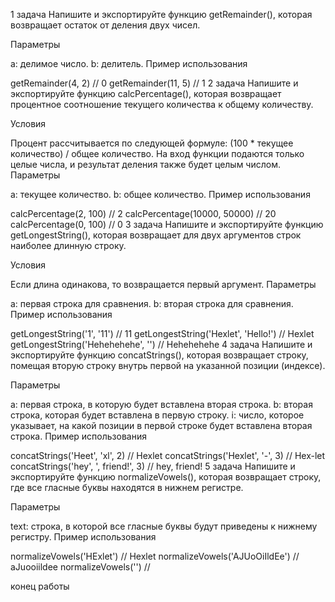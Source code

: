 1 задача
Напишите и экспортируйте функцию getRemainder(), которая возвращает остаток от деления двух чисел.

Параметры

a: делимое число.
b: делитель.
Пример использования

getRemainder(4, 2) // 0
getRemainder(11, 5) // 1
2 задача
Напишите и экспортируйте функцию calcPercentage(), которая возвращает процентное соотношение текущего количества к общему количеству.

Условия

Процент рассчитывается по следующей формуле: (100 * текущее количество) / общее количество.
На вход функции подаются только целые числа, и результат деления также будет целым числом.
Параметры

a: текущее количество.
b: общее количество.
Пример использования

calcPercentage(2, 100) // 2
calcPercentage(10000, 50000) // 20
calcPercentage(0, 100) // 0
3 задача
Напишите и экспортируйте функцию getLongestString(), которая возвращает для двух аргументов строк наиболее длинную строку.

Условия

Если длина одинакова, то возвращается первый аргумент.
Параметры

a: первая строка для сравнения.
b: вторая строка для сравнения.
Пример использования

getLongestString('1', '11') // 11
getLongestString('Hexlet', 'Hello!') // Hexlet
getLongestString('Hehehehehe', '') // Hehehehehe
4 задача
Напишите и экспортируйте функцию concatStrings(), которая возвращает строку, помещая вторую строку внутрь первой на указанной позиции (индексе).

Параметры

a: первая строка, в которую будет вставлена вторая строка.
b: вторая строка, которая будет вставлена в первую строку.
i: число, которое указывает, на какой позиции в первой строке будет вставлена вторая строка.
Пример использования

concatStrings('Heet', 'xl', 2) // Hexlet
concatStrings('Hexlet', '-', 3) // Hex-let
concatStrings('hey', ', friend!', 3) // hey, friend!
5 задача
Напишите и экспортируйте функцию normalizeVowels(), которая возвращает строку, где все гласные буквы находятся в нижнем регистре.

Параметры

text: строка, в которой все гласные буквы будут приведены к нижнему регистру.
Пример использования

normalizeVowels('HExlet') // Hexlet
normalizeVowels('AJUoOiIldEe') // aJuooiildee
normalizeVowels('') // 

конец работы
